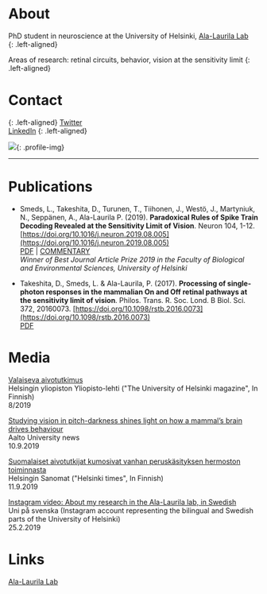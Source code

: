 

# About 
PhD student in neuroscience at the University of Helsinki, [Ala-Laurila Lab](http://ala-laurila.biosci.helsinki.fi/#home)  
{: .left-aligned}

Areas of research: retinal circuits, behavior, vision at the sensitivity limit
{: .left-aligned}

# Contact
{: .left-aligned}
[Twitter](https://twitter.com/linasmeds)  
[LinkedIn](https://www.linkedin.com/in/linasmeds/)
{: .left-aligned}

![](https://linasmeds.github.io/assets/images/DSCF8694bw_edit1.png){: .profile-img}

* * *

# Publications
* Smeds, L., Takeshita, D., Turunen, T., Tiihonen, J., Westö, J., Martyniuk, N., Seppänen, A., Ala-Laurila P. (2019). **Paradoxical Rules of Spike Train Decoding Revealed at the Sensitivity Limit of Vision**. Neuron 104, 1-12. 
[https://doi.org/10.1016/j.neuron.2019.08.005](https://doi.org/10.1016/j.neuron.2019.08.005)  
[PDF](http://ala-laurila.biosci.helsinki.fi/content/refs/smedsetal2019+supplement.pdf) | [COMMENTARY](http://ala-laurila.biosci.helsinki.fi/content/refs/qiu_euler_2019_retinal_circuits_for_seeing_in_the_dark.pdf)  
*Winner of Best Journal Article Prize 2019 in the Faculty of Biological and Environmental Sciences, University of Helsinki*

* Takeshita, D., Smeds, L. & Ala-Laurila, P. (2017). **Processing of single-photon responses in the mammalian On and Off retinal pathways at the sensitivity limit of vision**. Philos. Trans. R. Soc. Lond. B Biol. Sci. 372, 20160073. 
[https://doi.org/10.1098/rstb.2016.0073](https://doi.org/10.1098/rstb.2016.0073)  
[PDF](http://ala-laurila.biosci.helsinki.fi/content/refs/takeshita_et_al_2017.pdf)

# Media  
[Valaiseva aivotutkimus](http://ala-laurila.biosci.helsinki.fi/content/media/yo8_valaiseva_aivotutkimus.pdf)  
Helsingin yliopiston Yliopisto-lehti ("The University of Helsinki magazine", In Finnish)  
8/2019

[Studying vision in pitch-darkness shines light on how a mammal’s brain drives behaviour](https://www.aalto.fi/en/news/studying-vision-in-pitch-darkness-shines-light-on-how-a-mammals-brain-drives-behaviour)   
Aalto University news   
10.9.2019

[Suomalaiset aivotutkijat kumosivat vanhan peruskäsityksen hermoston toiminnasta](https://www.hs.fi/tiede/art-2000006235484.html)    
Helsingin Sanomat ("Helsinki times", In Finnish)  
11.9.2019  

[Instagram video: About my research in the Ala-Laurila lab, in Swedish](https://www.instagram.com/p/BuTrEKfgu2q/?utm_source=ig_share_sheet&igshid=18lmk0nu9q7gr)    
Uni på svenska (Instagram account representing the bilingual and Swedish parts of the University of Helsinki)  
25.2.2019   

# Links
[Ala-Laurila Lab](http://ala-laurila.biosci.helsinki.fi/#home)


